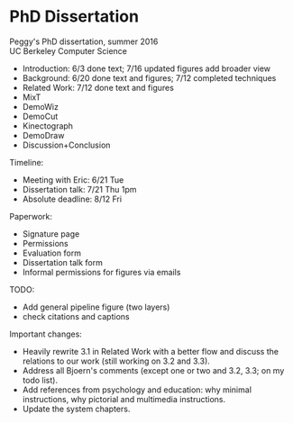 # PhD Dissertation
Peggy's PhD dissertation, summer 2016<br />
UC Berkeley Computer Science

* Introduction: 6/3 done text; 7/16 updated figures add broader view
* Background: 6/20 done text and figures; 7/12 completed techniques
* Related Work: 7/12 done text and figures
* MixT
* DemoWiz
* DemoCut
* Kinectograph
* DemoDraw
* Discussion+Conclusion

Timeline:
- Meeting with Eric: 6/21 Tue
- Dissertation talk: 7/21 Thu 1pm
- Absolute deadline: 8/12 Fri

Paperwork:
* Signature page
* Permissions
* Evaluation form
* Dissertation talk form
* Informal permissions for figures via emails

TODO:
* Add general pipeline figure (two layers)
* check citations and captions

Important changes:
* Heavily rewrite 3.1 in Related Work with a better flow and discuss the relations to our work (still working on 3.2 and 3.3).
* Address all Bjoern's comments (except one or two and 3.2, 3.3; on my todo list).
* Add references from psychology and education: why minimal instructions, why pictorial and multimedia instructions.
* Update the system chapters.
